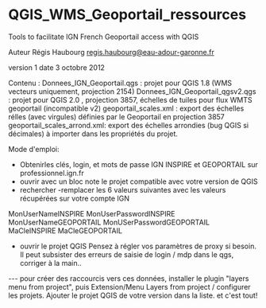 QGIS_WMS_Geoportail_ressources
==============================

Tools to facilitate IGN French Geoportail access with QGIS

Auteur Régis Haubourg 
regis.haubourg@eau-adour-garonne.fr

version 1
date 3 octobre 2012

Contenu :
Donnees_IGN_Geoportail.qgs : projet pour QGIS 1.8 (WMS vecteurs uniquement, projection 2154)
Donnees_IGN_Geoportail_qgsv2.qgs : projet pour QGIS 2.0 , projection 3857, échelles de tuiles pour flux WMTS geoportail (incompatible v2)
geoportail_scales.xml : export des échelles rélles (avec virgules) définies par le Geoportail en projection 3857
geoportail_scales_arrond.xml: export des échelles arrondies (bug QGIS si décimales) à importer dans les propriétés du projet.


Mode d'emploi:

- Obtenirles clés, login, et mots de passe IGN INSPIRE et GEOPORTAIL sur professionnel.ign.fr
- ouvrir avec un bloc note le projet compatible avec votre version de QGIS
- rechercher -remplacer les 6 valeurs suivantes avec les valeurs récupérées sur votre compte IGN

MonUserNameINSPIRE 
MonUserPasswordINSPIRE
MonUserNameGEOPORTAIL
MonUSerPasswordGEOPORTAIL
MaCleINSPIRE
MaCleGEOPORTAIL

- ouvrir le projet QGIS 
Pensez à régler vos paramètres de proxy si besoin. Il peut subsister des erreurs de saisie de login / mdp dans le qgs, corriger à la main.. 

--- pour créer des raccourcis vers ces données, installer le plugin "layers menu from project", puis Extension/Menu Layers from project / configurer les projets. 
Ajouter le projet QGIS de votre version dans la liste. et c'est tout!




